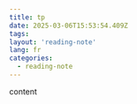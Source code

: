```yaml
---
title: tp
date: 2025-03-06T15:53:54.409Z
tags:
layout: 'reading-note'
lang: fr
categories: 
  - reading-note
---
```

content 